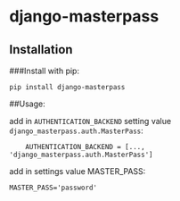 # django-masterpass

## Installation

###Install with pip:

    pip install django-masterpass
    
##Usage:

add in `AUTHENTICATION_BACKEND` setting value `django_masterpass.auth.MasterPass`:

        AUTHENTICATION_BACKEND = [..., 'django_masterpass.auth.MasterPass']            
    
add in settings value MASTER_PASS:
    
    MASTER_PASS='password'